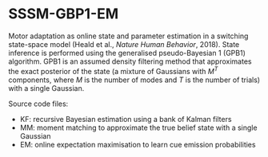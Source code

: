 # SSSM-GBP1-EM
Motor adaptation as online state and parameter estimation in a switching state-space model (Heald et al., *Nature Human Behavior*, 2018). State inference is performed using the generalised pseudo-Bayesian 1 (GPB1) algorithm. GPB1 is an assumed density filtering method that approximates the exact posterior of the state (a mixture of Gaussians with *M<sup>T</sup>* components, where *M* is the number of modes and *T* is the number of trials) with a single Gaussian.

Source code files:

- KF: recursive Bayesian estimation using a bank of Kalman filters
- MM: moment matching to approximate the true belief state with a single Gaussian
- EM: online expectation maximisation to learn cue emission probabilities
